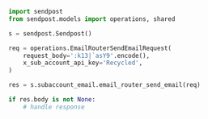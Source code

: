 <!-- Start SDK Example Usage -->


```python
import sendpost
from sendpost.models import operations, shared

s = sendpost.Sendpost()

req = operations.EmailRouterSendEmailRequest(
    request_body=':k13|`asY9'.encode(),
    x_sub_account_api_key='Recycled',
)

res = s.subaccount_email.email_router_send_email(req)

if res.body is not None:
    # handle response
```
<!-- End SDK Example Usage -->